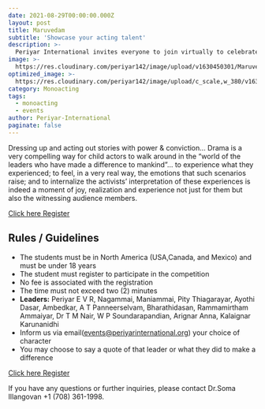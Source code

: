 ```yaml
---
date: 2021-08-29T00:00:00.000Z
layout: post
title: Maruvedam
subtitle: 'Showcase your acting talent'
description: >-
  Periyar International invites everyone to join virtually to celebrate Periyar's 143rd birthday.
image: >-
  https://res.cloudinary.com/periyar142/image/upload/v1630450301/Maruvedam_ppgszl.jpg
optimized_image: >-
  https://res.cloudinary.com/periyar142/image/upload/c_scale,w_380/v1630450301/Maruvedam_ppgszl.jpg
category: Monoacting
tags:
  - monoacting
  - events
author: Periyar-International
paginate: false
---
```


Dressing up and acting out stories with power & conviction… Drama is a very compelling way for child actors to walk around in the “world of the leaders  who have made a difference to mankind”… to experience what they experienced; to feel, in a very real way, the emotions that such scenarios raise; and to internalize the activists’ interpretation of these experiences is indeed a moment of joy, realization and experience not just for them but also the witnessing audience members.

<a  href="https://www.periyar143.info/register/">Click here Register</a>

## Rules / Guidelines

* The students must be in North America (USA,Canada, and Mexico) and must be under 18 years
* The student must register to participate in the competition
* No fee is associated with the registration
* The time must not exceed two (2) minutes
* **Leaders:** Periyar E V R, Nagammai, Maniammai, Pity Thiagarayar, Ayothi Dasar, Ambedkar, A T Panneerselvam, Bharathidasan, Rammamirtham Ammaiyar, Dr T M Nair, W P Soundarapandian, Arignar Anna, Kalaignar Karunanidhi
* Inform us via email(events@periyarinternational.org) your choice of character
* You may choose to say a quote of that leader or what they did to make a difference

<a  href="https://www.periyar143.info/register/">Click here Register</a>

If you have any questions or further inquiries, please contact Dr.Soma Illangovan +1 (708) 361-1998.